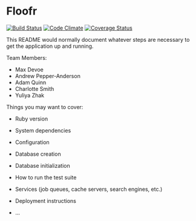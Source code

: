 # Floofr

[![Build Status](https://codeship.com/projects/63935ae0-e1cf-0135-6f5b-0e4144ab624b/status?branch=master)]((https://codeship.com/projects/63935ae0-e1cf-0135-6f5b-0e4144ab624b/status?branch=master))
[![Code Climate](https://codeclimate.com/github/maxwelldevoe/groupProject1/badges/gpa.svg)](https://codeclimate.com/github/maxwelldevoe/groupProject1)
[![Coverage Status](https://coveralls.io/repos/github/maxwelldevoe/groupProject1/badge.svg?branch=master)](https://coveralls.io/github/maxwelldevoe/groupProject1?branch=master)

This README would normally document whatever steps are necessary to get the
application up and running.

Team Members:

  * Max Devoe
  * Andrew Pepper-Anderson
  * Adam Quinn
  * Charlotte Smith
  * Yuliya Zhak

Things you may want to cover:

* Ruby version

* System dependencies

* Configuration

* Database creation

* Database initialization

* How to run the test suite

* Services (job queues, cache servers, search engines, etc.)

* Deployment instructions

* ...
